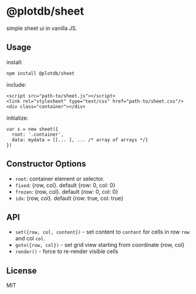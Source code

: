 # @plotdb/sheet

simple sheet ui in vanilla JS.



## Usage

install:

    npm install @plotdb/sheet


include:

    <script src="path-to/sheet.js"></script>
    <link rel="stylesheet" type="text/css" href="path-to/sheet.css"/>
    <div class="container"></div>


initialize:

    var s = new sheet({
      root: '.container',
      data: mydata = [[... ], ... /* array of arrays */]
    })


## Constructor Options

 - `root`: container element or selector.
 - `fixed`: {row, col}. default {row: 0, col: 0}
 - `frozen`: {row, col}. default {row: 0, col: 0}
 - `idx`: {row, col}. default {row: true, col: true}


## API

 - `set({row, col, content})` - set content to `content` for cells in row `row` and col `col`.
 - `goto({row, col})` - set grid view starting from coordinate {row, col}
 - `render()` - force to re-render visible cells

## License

MIT
